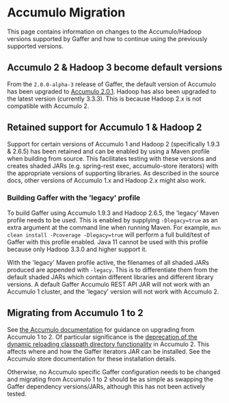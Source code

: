 # Accumulo Migration

This page contains information on changes to the Accumulo/Hadoop versions supported by Gaffer and how to continue using the previously supported versions.

## Accumulo 2 & Hadoop 3 become default versions

From the `2.0.0-alpha-3` release of Gaffer, the default version of Accumulo has been upgraded to [Accumulo 2.0.1](https://accumulo.apache.org/release/accumulo-2.0.1/). Hadoop has also been upgraded to the latest version (currently 3.3.3). This is because Hadoop 2.x is not compatible with Accumulo 2.

## Retained support for Accumulo 1 & Hadoop 2

Support for certain versions of Accumulo 1 and Hadoop 2 (specifically 1.9.3 & 2.6.5) has been retained and can be enabled by using a Maven profile when building from source. This facilitates testing with these versions and creates shaded JARs (e.g. spring-rest exec, accumulo-store iterators) with the appropriate versions of supporting libraries. As described in the source docs, other versions of Accumulo 1.x and Hadoop 2.x might also work.

### Building Gaffer with the 'legacy' profile

To build Gaffer using Accumulo 1.9.3 and Hadoop 2.6.5, the 'legacy' Maven profile needs to be used. This is enabled by supplying `-Dlegacy=true` as an extra argument at the command line when running Maven. For example, `mvn clean install -Pcoverage -Dlegacy=true` will perform a full build/test of Gaffer with this profile enabled. Java 11 cannot be used with this profile because only Hadoop 3.3.0 and higher support it.

With the 'legacy' Maven profile active, the filenames of all shaded JARs produced are appended with `-legacy`. This is to differentiate them from the default shaded JARs which contain different libraries and different library versions. A default Gaffer Accumulo REST API JAR will not work with an Accumulo 1 cluster, and the 'legacy' version will not work with Accumulo 2.

## Migrating from Accumulo 1 to 2

See [the Accumulo documentation](https://accumulo.apache.org/docs/2.x/administration/upgrading) for guidance on upgrading from Accumulo 1 to 2. Of particular significance is the [deprecation of the dynamic reloading classpath directory functionality](https://accumulo.apache.org/release/accumulo-2.0.0/#removed-default-dynamic-reloading-classpath-directory-libext) in Accumulo 2. This affects where and how the Gaffer iterators JAR can be installed. See the Accumulo store documentation for these installation details.

Otherwise, no Accumulo specific Gaffer configuration needs to be changed and migrating from Accumulo 1 to 2 should be as simple as swapping the Gaffer dependency versions/JARs, although this has not been actively tested.